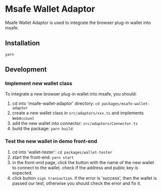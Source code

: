 # Msafe Wallet Adaptor
Msafe Wallet Adaptor is used to integrate the browser plug-in wallet into msafe.

## Installation
`yarn`

## Development
### Implement new wallet class
To integrate a new browser plug-in wallet into msafe, you should:
1. cd into 'msafe-wallet-adaptor' directory: `cd packages/msafe-wallet-adaptor`
2. create a new wallet class in `src/adaptors/xxx.ts` and implements `WebAccount`
3. add the new wallet into connector: `src/adaptors/Connector.ts`
4. build the package: `yarn build`

### Test the new wallet in demo front-end
1. cd into 'wallet-tester': `cd packages/wallet-tester`
2. start the front-end: `yarn start`
3. in the front-end page, click the button with the name of the new wallet to connect to the wallet. check if the address and public key is expected.
4. click button `sign transaction`. if the error is 'success', then the wallet is passed our test, otherwise you should check the error and fix it.